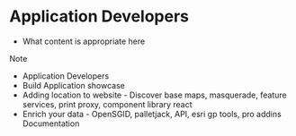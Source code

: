 # Application Developers

- What content is appropriate here

> [!NOTE]
> - Application Developers
> - Build Application showcase
> - Adding location to website - Discover base maps, masquerade, feature services, print proxy, component library react
> - Enrich your data - OpenSGID, palletjack, API, esri gp tools, pro addins Documentation

